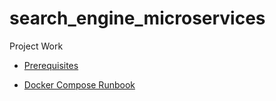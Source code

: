 # search_engine_microservices
Project Work

- [Prerequisites](./docs/Prerequisites.md)

- [Docker Compose Runbook](./docs/Docker-compose-runbook.md)
